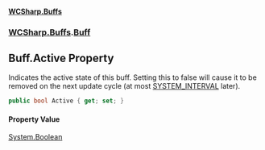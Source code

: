#### [WCSharp\.Buffs](README.md 'README')
### [WCSharp\.Buffs](WCSharp.Buffs.md 'WCSharp\.Buffs').[Buff](WCSharp.Buffs.Buff.md 'WCSharp\.Buffs\.Buff')

## Buff\.Active Property

Indicates the active state of this buff\. Setting this to false will cause it to be removed on the next update cycle \(at most [SYSTEM\_INTERVAL](../WCSharp.Events/WCSharp.Events.PeriodicEvents.SYSTEM_INTERVAL.md 'WCSharp\.Events\.PeriodicEvents\.SYSTEM\_INTERVAL') later\)\.

```csharp
public bool Active { get; set; }
```

#### Property Value
[System\.Boolean](https://learn.microsoft.com/en-us/dotnet/api/system.boolean 'System\.Boolean')